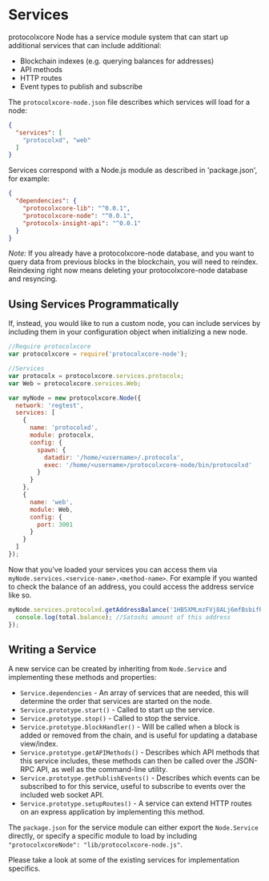 # Services
protocolxcore Node has a service module system that can start up additional services that can include additional:
- Blockchain indexes (e.g. querying balances for addresses)
- API methods
- HTTP routes
- Event types to publish and subscribe

The `protocolxcore-node.json` file describes which services will load for a node:

```json
{
  "services": [
    "protocolxd", "web"
  ]
}
```

Services correspond with a Node.js module as described in 'package.json', for example:

```json
{
  "dependencies": {
    "protocolxcore-lib": "^0.0.1",
    "protocolxcore-node": "^0.0.1",
    "protocolx-insight-api": "^0.0.1"
  }
}
```

_Note:_ If you already have a protocolxcore-node database, and you want to query data from previous blocks in the blockchain, you will need to reindex. Reindexing right now means deleting your protocolxcore-node database and resyncing.

## Using Services Programmatically
If, instead, you would like to run a custom node, you can include services by including them in your configuration object when initializing a new node.

```js
//Require protocolxcore
var protocolxcore = require('protocolxcore-node');

//Services
var protocolx = protocolxcore.services.protocolx;
var Web = protocolxcore.services.Web;

var myNode = new protocolxcore.Node({
  network: 'regtest',
  services: [
    {
      name: 'protocolxd',
      module: protocolx,
      config: {
        spawn: {
          datadir: '/home/<username>/.protocolx',
          exec: '/home/<username>/protocolxcore-node/bin/protocolxd'
        }
      }
    },
    {
      name: 'web',
      module: Web,
      config: {
        port: 3001
      }
    }
  ]
});
```

Now that you've loaded your services you can access them via `myNode.services.<service-name>.<method-name>`. For example if you wanted to check the balance of an address, you could access the address service like so.

```js
myNode.services.protocolxd.getAddressBalance('1HB5XMLmzFVj8ALj6mfBsbifRoD4miY36v', false, function(err, total) {
  console.log(total.balance); //Satoshi amount of this address
});
```

## Writing a Service
A new service can be created by inheriting from `Node.Service` and implementing these methods and properties:
- `Service.dependencies` -  An array of services that are needed, this will determine the order that services are started on the node.
- `Service.prototype.start()` - Called to start up the service.
- `Service.prototype.stop()` - Called to stop the service.
- `Service.prototype.blockHandler()` - Will be called when a block is added or removed from the chain, and is useful for updating a database view/index.
- `Service.prototype.getAPIMethods()` - Describes which API methods that this service includes, these methods can then be called over the JSON-RPC API, as well as the command-line utility.
- `Service.prototype.getPublishEvents()` - Describes which events can be subscribed to for this service, useful to subscribe to events over the included web socket API.
- `Service.prototype.setupRoutes()` - A service can extend HTTP routes on an express application by implementing this method.

The `package.json` for the service module can either export the `Node.Service` directly, or specify a specific module to load by including `"protocolxcoreNode": "lib/protocolxcore-node.js"`.

Please take a look at some of the existing services for implementation specifics.

